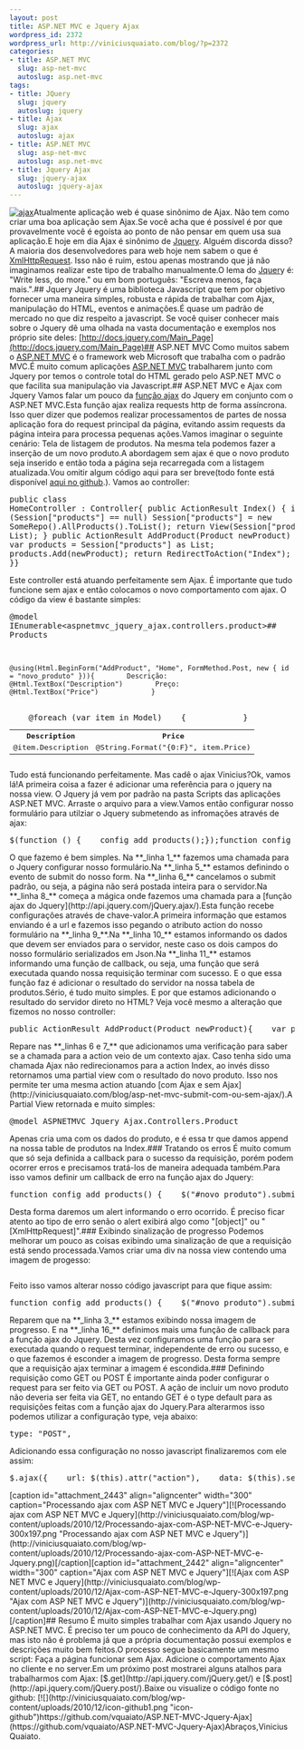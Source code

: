 ```yaml
--- 
layout: post
title: ASP.NET MVC e Jquery Ajax
wordpress_id: 2372
wordpress_url: http://viniciusquaiato.com/blog/?p=2372
categories: 
- title: ASP.NET MVC
  slug: asp-net-mvc
  autoslug: asp.net-mvc
tags: 
- title: JQuery
  slug: jquery
  autoslug: jquery
- title: Ajax
  slug: ajax
  autoslug: ajax
- title: ASP.NET MVC
  slug: asp-net-mvc
  autoslug: asp.net-mvc
- title: Jquery Ajax
  slug: jquery-ajax
  autoslug: jquery-ajax
---
```

[![](http://viniciusquaiato.com/blog/wp-content/uploads/2010/12/ajax-300x236.jpg "ajax")](http://viniciusquaiato.com/blog/wp-content/uploads/2010/12/ajax.jpg)Atualmente aplicação web é quase sinônimo de Ajax. Não tem como criar uma boa aplicação sem Ajax.Se você acha que é possível é por que provavelmente você é egoísta ao ponto de não pensar em quem usa sua aplicação.E hoje em dia Ajax é sinônimo de [Jquery](http://jquery.com). Alguém discorda disso?A maioria dos desenvolvedores para web hoje nem sabem o que é [XmlHttpRequest](http://www.w3.org/TR/XMLHttpRequest/). Isso não é ruim, estou apenas mostrando que já não imaginamos realizar este tipo de trabalho manualmente.O lema do [Jquer](http://jquery.com)y é: "Write less, do more." ou em bom português: "Escreva menos, faça mais.".## Jquery
Jquery é uma biblioteca Javascript que tem por objetivo fornecer uma maneira simples, robusta e rápida de trabalhar com Ajax, manipulação do HTML, eventos e animações.É quase um padrão de mercado no que diz respeito a javascript. Se você quiser conhecer mais sobre o Jquery dê uma olhada na vasta documentação e exemplos nos próprio site deles: [http://docs.jquery.com/Main_Page](http://docs.jquery.com/Main_Page)## ASP.NET MVC
Como muitos sabem o [ASP.NET MVC](http://asp.net/mvc) é o framework web Microsoft que trabalha com o padrão MVC.É muito comum aplicações [ASP.NET MVC](http://viniciusquaiato.com/blog/category/dotnet/asp-net-dotnet/asp-net-mvc/) trabalharem junto com Jquery por temos o controle total do HTML gerado pelo ASP.NET MVC o que facilita sua manipulação via Javascript.## ASP.NET MVC e Ajax com Jquery
Vamos falar um pouco da [função ajax](http://api.jquery.com/jQuery.ajax/) do Jquery em conjunto com o ASP.NET MVC.Esta função ajax realiza requests http de forma assíncrona. Isso quer dizer que podemos realizar processamentos de partes de nossa aplicação fora do request principal da página, evitando assim requests da página inteira para processa pequenas ações.Vamos imaginar o seguinte cenário: Tela de listagem de produtos. Na mesma tela podemos fazer a inserção de um novo produto.A abordagem sem ajax é que o novo produto seja inserido e então toda a página seja recarregada com a listagem atualizada.Vou omitir algum código aqui para ser breve(todo fonte está disponível [aqui no github](https://github.com/vquaiato/ASP.NET-MVC-Jquery-Ajax).). Vamos ao controller:<pre lang="csharp">public class HomeController : Controller{    public ActionResult Index()    {        if (Session["products"] == null)            Session["products"] = new SomeRepo().AllProducts().ToList();        return View(Session["products"] as List<product>);    }    public ActionResult AddProduct(Product newProduct)    {        var products = Session["products"] as List<product>;        products.Add(newProduct);        return RedirectToAction("Index");    }}</product></product></pre>Este controller está atuando perfeitamente sem Ajax. É importante que tudo funcione sem ajax e então colocamos o novo comportamento com ajax. O código da view é bastante simples:<pre lang="xml">@model IEnumerable<aspnetmvc_jquery_ajax.controllers.product>## Products

    @using(Html.BeginForm("AddProduct", "Home", FormMethod.Post, new { id = "novo_produto" })){        Descrição:        @Html.TextBox("Description")        Preço:        @Html.TextBox("Price")             }
<table>    <tr>        <th>            Description        </th>        <th>            Price        </th>    </tr>    @foreach (var item in Model)    {        <tr>            <td>                @item.Description            </td>            <td>                @String.Format("{0:F}", item.Price)            </td>        </tr>    }</table></aspnetmvc_jquery_ajax.controllers.product></pre>Tudo está funcionando perfeitamente. Mas cadê o ajax Vinicius?Ok, vamos lá!A primeira coisa a fazer é adicionar uma referência para o jquery na nossa view. O Jquery já vem por padrão na pasta Scripts das aplicações ASP.NET MVC. Arraste o arquivo para a view.Vamos então configurar nosso formulário para utilziar o Jquery submetendo as infromações através de ajax:<pre lang="javascript" line="1">$(function () {    config_add_products();});function config_add_products() {    $("#novo_produto").submit(function (e) {        e.preventDefault();        $.ajax({            url: $(this).attr("action"),            data: $(this).serialize(),            success: function (retorno) {                $("#products").append(retorno);            }        });    });}</pre>O que fazemo é bem simples. Na **_linha 1_** fazemos uma chamada para o Jquery configurar nosso formulário.Na **_linha 5_** estamos definindo o evento de submit do nosso form. Na **_linha 6_** cancelamos o submit padrão, ou seja, a página não será postada inteira para o servidor.Na **_linha 8_** começa a mágica onde fazemos uma chamada para a [função ajax do Jquery](http://api.jquery.com/jQuery.ajax/).Esta função recebe configurações através de chave-valor.A primeira informação que estamos enviando é a url e fazemos isso pegando o atributo action do nosso formulário na **_linha 9_**.Na **_linha 10_** estamos informando os dados que devem ser enviados para o servidor, neste caso os dois campos do nosso formulário serializados em Json.Na **_linha 11_** estamos informando uma função de callback, ou seja, uma função que será executada quando nossa requisição terminar com sucesso. E o que essa função faz é adicionar o resultado do servidor na nossa tabela de produtos.Sério, é tudo muito simples. E por que estamos adicionando o resultado do servidor direto no HTML? Veja você mesmo a alteração que fizemos no nosso controller:<pre lang="csharp" line="1">public ActionResult AddProduct(Product newProduct){    var products = Session["products"] as List<product>;    products.Add(newProduct);    if (Request.IsAjaxRequest())        return PartialView("RowSingleProduct", newProduct);    return RedirectToAction("Index");}</product></pre>Repare nas **_linhas 6 e 7_** que adicionamos uma verificação para saber se a chamada para a action veio de um contexto ajax. Caso tenha sido uma chamada Ajax não redirecionamos para a action Index, ao invés disso retornamos uma partial view com o resultado do novo produto. Isso nos permite ter uma mesma action atuando [com Ajax e sem Ajax](http://viniciusquaiato.com/blog/asp-net-mvc-submit-com-ou-sem-ajax/).A Partial View retornada e muito simples:<pre lang="xml">@model ASPNETMVC_Jquery_Ajax.Controllers.Product<tr>    <td>        @Model.Description    </td>    <td>        @String.Format("{0:F}", Model.Price)    </td></tr></pre>Apenas cria uma <tr> com os dados do produto, e é essa tr que damos append na nossa table de produtos na Index.### Tratando os erros
É muito comum que só seja definida a callback para o sucesso da requisição, porém podem ocorrer erros e precisamos tratá-los de maneira adequada também.Para isso vamos definir um callback de erro na função ajax do Jquery:<pre lang="javascript">function config_add_products() {    $("#novo_produto").submit(function (e) {        $("#progress").show();        e.preventDefault();        $.ajax({            url: $(this).attr("action"),            data: $(this).serialize(),            success: function (retorno) {                $("#products").append(retorno);            },            error: function (erro) {                alert(erro);            }        });    });}</pre>Desta forma daremos um alert informando o erro ocorrido. É preciso ficar atento ao tipo de erro senão o alert exibirá algo como "[object]" ou "[XmlHttpRequest]".### Exibindo sinalização de progresso
Podemos melhorar um pouco as coisas exibindo uma sinalização de que a requisição está sendo processada.Vamos criar uma div na nossa view contendo uma imagem de progesso:<pre lang="xml"><div id="progress" style="display: none;">    ![](/images/progress.gif)</div></pre>Feito isso vamos alterar nosso código javascript para que fique assim:<pre lang="javascript" line="1">function config_add_products() {    $("#novo_produto").submit(function (e) {        $("#progress").show();        e.preventDefault();        $.ajax({            url: $(this).attr("action"),            data: $(this).serialize(),            success: function (retorno) {                $("#products").append(retorno);            },            error: function (erro) {                alert(erro);            },            complete: function () {                $("#progress").hide();            }        });    });}</pre>Reparem que na **_linha 3_** estamos exibindo nossa imagem de progresso. E na **_linha 16_** definimos mais uma função de callback para a função ajax do Jquery. Desta vez configuramos uma função para ser executada quando o request terminar, independente de erro ou sucesso, e o que fazemos é esconder a imagem de progresso. Desta forma sempre que a requisição ajax terminar a imagem é escondida.### Definindo requisição como GET ou POST
É importante ainda poder configurar o request para ser feito via GET ou POST. A ação de incluir um novo produto não deveria ser feita via GET, no entando GET é o type default para as requisições feitas com a função ajax do Jquery.Para alterarmos isso podemos utilizar a configuração type, veja abaixo:<pre lang="javascript">type: "POST",</pre>Adicionando essa configuração no nosso javascript finalizaremos com ele assim:<pre lang="javascript">$.ajax({    url: $(this).attr("action"),    data: $(this).serialize(),    type: "POST",    success: function (retorno) {        $("#products").append(retorno);    },    error: function (erro) {        alert(erro);    },    complete: function () {        $("#progress").hide();    }});</pre>[caption id="attachment_2443" align="aligncenter" width="300" caption="Processando ajax com ASP NET MVC e Jquery"][![Processando ajax com ASP NET MVC e Jquery](http://viniciusquaiato.com/blog/wp-content/uploads/2010/12/Processando-ajax-com-ASP-NET-MVC-e-Jquery-300x197.png "Processando ajax com ASP NET MVC e Jquery")](http://viniciusquaiato.com/blog/wp-content/uploads/2010/12/Processando-ajax-com-ASP-NET-MVC-e-Jquery.png)[/caption][caption id="attachment_2442" align="aligncenter" width="300" caption="Ajax com ASP NET MVC e Jquery"][![Ajax com ASP NET MVC e Jquery](http://viniciusquaiato.com/blog/wp-content/uploads/2010/12/Ajax-com-ASP-NET-MVC-e-Jquery-300x197.png "Ajax com ASP NET MVC e Jquery")](http://viniciusquaiato.com/blog/wp-content/uploads/2010/12/Ajax-com-ASP-NET-MVC-e-Jquery.png)[/caption]## Resumo
É muito simples trabalhar com Ajax usando Jquery no ASP.NET MVC. É preciso ter um pouco de conhecimento da API do Jquery, mas isto não é problema já que a própria documentação possui exemplos e descrições muito bem feitos.O processo segue basicamente um mesmo script: Faça a página funcionar sem Ajax. Adicione o comportamento Ajax no cliente e no server.Em um próximo post mostrarei alguns atalhos para trabalharmos com Ajax: [$.get](http://api.jquery.com/jQuery.get/) e [$.post](http://api.jquery.com/jQuery.post/).Baixe ou visualize o código fonte no github: [![](http://viniciusquaiato.com/blog/wp-content/uploads/2010/12/icon-github1.png "icon-github")https://github.com/vquaiato/ASP.NET-MVC-Jquery-Ajax](https://github.com/vquaiato/ASP.NET-MVC-Jquery-Ajax)Abraços,Vinicius Quaiato.</tr>
